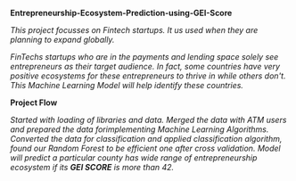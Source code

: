 **Entrepreneurship-Ecosystem-Prediction-using-GEI-Score**


  *This project focusses on Fintech startups. It us used when they are planning to expand globally.*
  
  *FinTechs startups who are in the payments and lending space solely see entrepreneurs as their target audience. In fact, some countries have very positive ecosystems for these entrepreneurs to thrive in while others don't. This Machine Learning Model will help identify these countries.*
  
**Project Flow**

  *Started with loading of libraries and data. Merged the data with ATM users and prepared the data forimplementing Machine Learning Algorithms.*
  *Converted the data for classification and applied classification algorithm, found our Random Forest to be efficient one after cross validation.*
  *Model will predict a particular county has wide range of entrepreneurship ecosystem if its **GEI SCORE** is more than 42.*

